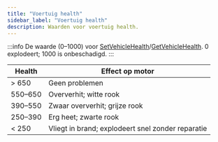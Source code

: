 ```yaml
---
title: "Voertuig health"
sidebar_label: "Voertuig health"
description: Waarden voor voertuig health.
---
```


:::info
De waarde (0–1000) voor [SetVehicleHealth](../functions/SetVehicleHealth)/[GetVehicleHealth](../functions/GetVehicleHealth). 0 explodeert; 1000 is onbeschadigd.
:::

| Health | Effect op motor                                   |
| ---------- | ------------------------------------------------- |
| > 650      | Geen problemen                                    |
| 550–650    | Oververhit; witte rook                            |
| 390–550    | Zwaar oververhit; grijze rook                     |
| 250–390    | Erg heet; zwarte rook                             |
| < 250      | Vliegt in brand; explodeert snel zonder reparatie |
